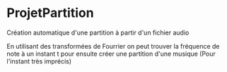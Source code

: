 # ProjetPartition
Création automatique d'une partition à partir d'un fichier audio

En utilisant des transformées de Fourrier on peut trouver la fréquence de note à un instant t pour ensuite créer une partition d'une musique
(Pour l'instant très imprécis)
